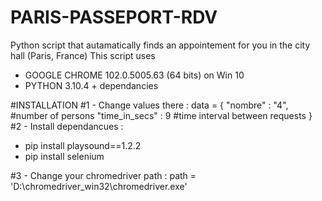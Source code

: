 # PARIS-PASSEPORT-RDV
Python script that autamatically finds an appointement for you in the city hall (Paris, France)
This script uses 
- GOOGLE CHROME 102.0.5005.63 (64 bits) on Win 10
- PYTHON 3.10.4 + dependancies

#INSTALLATION
#1 - Change values there :
  data = {
      "nombre"        : "4",    #number of persons
      "time_in_secs"  : 9       #time interval between requests
  }
#2 - Install dependancues :
- pip install playsound==1.2.2
- pip install selenium

#3 - Change your chromedriver path :
path = 'D:\chromedriver_win32\chromedriver.exe'
